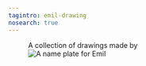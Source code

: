 ```yaml
---
tagintro: emil-drawing
nosearch: true
---
```


<figure class="mrb-4 mxw-sm">
<figcaption>A collection of drawings made by</figcaption>
<img src="/img/emil-drawing/IMG_1232.jpg" alt="A name plate for Emil">
</figure>